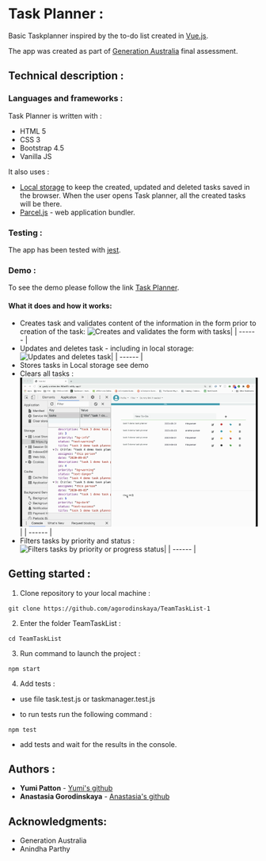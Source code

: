 # Task Planner :

Basic Taskplanner inspired by the to-do list created in [Vue.js](https://vuejsexamples.com/advanced-to-do-list-application-built-with-vue-js/).

The app was created as part of [Generation Australia](https://australia.generation.org/programs/become-a-web-developer/) final assessment.

## Technical description :

### Languages and frameworks :

Task Planner is written with :

- HTML 5
- CSS 3
- Bootstrap 4.5
- Vanilla JS

It also uses :

- [Local storage](https://developer.mozilla.org/en-US/docs/Web/API/Window/localStorage) to keep the created, updated and deleted tasks saved in the browser. When the user opens Task planner, all the created tasks will be there.
- [Parcel.js](https://parceljs.org/getting_started.html) - web application bundler.

### Testing :

The app has been tested with [jest](https://jestjs.io/docs/en/getting-started).

### Demo :

To see the demo please follow the link [Task Planner](https://tender-payne-99092c.netlify.app/).

#### What it does and how it works:

- Creates task and validates content of the information in the form prior to creation of the task:
  ![Creates and validates the form with tasks](demo/create.gif)|
  | ------ |
- Updates and deletes task - including in local storage:
  ![Updates and deletes task](demo/editdeletelocalst.gif)|
  | ------ |
- Stores tasks in Local storage see demo
- Clears all tasks :
  ![Clears all tasks](demo/clear.gif)|
  | ------ |
- Filters tasks by priority and status :
  ![Filters tasks by priority or progress status](demo/filter.gif)|
  | ------ |

## Getting started :

<!-- 0. Fork the repository -->

1. Clone repository to your local machine :

```
git clone https://github.com/agorodinskaya/TeamTaskList-1
```

2. Enter the folder TeamTaskList :

```
cd TeamTaskList
```

3. Run command to launch the project :

```
npm start
```

4. Add tests :

- use file task.test.js or taskmanager.test.js

- to run tests run the following command :

```
npm test
```

- add tests and wait for the results in the console.

## Authors :

- **Yumi Patton** - [Yumi's github](https://github.com/YPatton86)
- **Anastasia Gorodinskaya** - [Anastasia's github](https://github.com/agorodinskaya)

## Acknowledgments:

- Generation Australia
- Anindha Parthy
